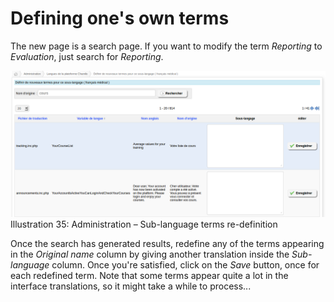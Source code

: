 # Defining one's own terms

The new page is a search page. If you want to modify the term _Reporting_ to _Evaluation_, just search for _Reporting_.

![](../../../../.gitbook/assets/graficos40%20%285%29.png)Illustration 35: Administration – Sub-language terms re-definition

Once the search has generated results, redefine any of the terms appearing in the _Original name_ column by giving another translation inside the _Sub-language_ column. Once you're satisfied, click on the _Save_ button, once for each redefined term. Note that some terms appear quite a lot in the interface translations, so it might take a while to process...

